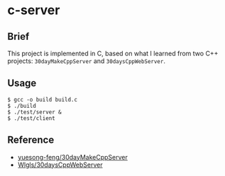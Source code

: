 # c-server

## Brief

This project is implemented in C, based on what I learned from two C++ projects: `30dayMakeCppServer` and `30daysCppWebServer`.

## Usage

```console
$ gcc -o build build.c
$ ./build
$ ./test/server &
$ ./test/client
```

## Reference

- [yuesong-feng/30dayMakeCppServer](https://github.com/yuesong-feng/30dayMakeCppServer)
- [Wlgls/30daysCppWebServer](https://github.com/Wlgls/30daysCppWebServer)
